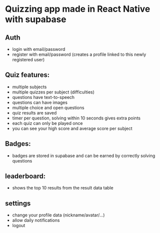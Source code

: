 # Quizzing app made in React Native with supabase

## Auth
- login with email/password
- register with email/password (creates a profile linked to this newly registered user)

## Quiz features:

- multiple subjects
- multiple quizzes per subject (difficulties)
- questions have text-to-speech
- questions can have images
- multiple choice and open questions
- quiz results are saved
- timer per question, solving within 10 seconds gives extra points
- each quiz can only be played once
- you can see your high score and average score per subject

## Badges:

- badges are stored in supabase and can be earned by correctly solving questions

## leaderboard:

- shows the top 10 results from the result data table

## settings

- change your profile data (nickname/avatar/...)
- allow daily notifications
- logout
